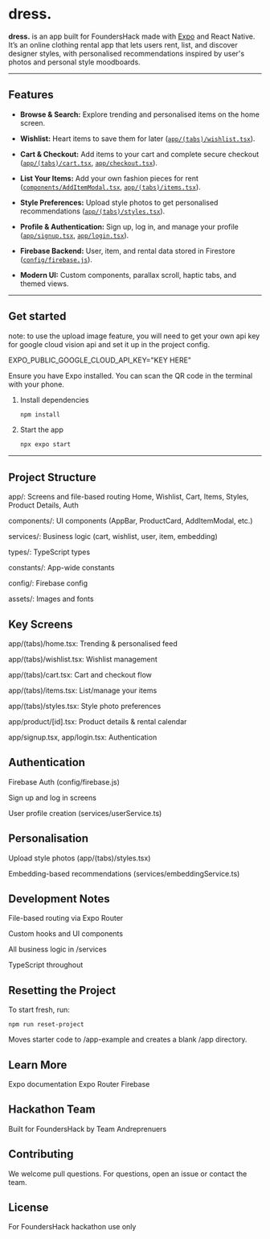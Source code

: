 # dress.

**dress.** is an app built for FoundersHack made with [Expo](https://expo.dev) and React Native. It’s an online clothing rental app that lets users rent, list, and discover designer styles, with personalised recommendations inspired by user's photos and personal style moodboards.

---

## Features

- **Browse & Search:** Explore trending and personalised items on the home screen.

- **Wishlist:** Heart items to save them for later ([`app/(tabs)/wishlist.tsx`](<app/(tabs)/wishlist.tsx>)).

- **Cart & Checkout:** Add items to your cart and complete secure checkout ([`app/(tabs)/cart.tsx`](<app/(tabs)/cart.tsx>), [`app/checkout.tsx`](app/checkout.tsx)).

- **List Your Items:** Add your own fashion pieces for rent ([`components/AddItemModal.tsx`](components/AddItemModal.tsx), [`app/(tabs)/items.tsx`](<app/(tabs)/items.tsx>)).

- **Style Preferences:** Upload style photos to get personalised recommendations ([`app/(tabs)/styles.tsx`](<app/(tabs)/styles.tsx>)).

- **Profile & Authentication:** Sign up, log in, and manage your profile ([`app/signup.tsx`](app/signup.tsx), [`app/login.tsx`](app/login.tsx)).

- **Firebase Backend:** User, item, and rental data stored in Firestore ([`config/firebase.js`](config/firebase.js)).

- **Modern UI:** Custom components, parallax scroll, haptic tabs, and themed views.

---

## Get started

note: to use the upload image feature, you will need to get your own api key for google cloud vision api and set it up in the project config.


EXPO_PUBLIC_GOOGLE_CLOUD_API_KEY="KEY HERE"

Ensure you have Expo installed. You can scan the QR code in the terminal with your phone.

1. Install dependencies

   ```bash
   npm install
   ```

2. Start the app

   ```bash
   npx expo start
   ```

---

## Project Structure

app/: Screens and file-based routing
Home, Wishlist, Cart, Items, Styles, Product Details, Auth

components/: UI components (AppBar, ProductCard, AddItemModal, etc.)

services/: Business logic (cart, wishlist, user, item, embedding)

types/: TypeScript types

constants/: App-wide constants

config/: Firebase config

assets/: Images and fonts

## Key Screens

app/(tabs)/home.tsx: Trending & personalised feed

app/(tabs)/wishlist.tsx: Wishlist management

app/(tabs)/cart.tsx: Cart and checkout flow

app/(tabs)/items.tsx: List/manage your items

app/(tabs)/styles.tsx: Style photo preferences

app/product/[id].tsx: Product details & rental calendar

app/signup.tsx, app/login.tsx: Authentication

## Authentication

Firebase Auth (config/firebase.js)

Sign up and log in screens

User profile creation (services/userService.ts)

## Personalisation

Upload style photos (app/(tabs)/styles.tsx)

Embedding-based recommendations (services/embeddingService.ts)

## Development Notes

File-based routing via Expo Router

Custom hooks and UI components

All business logic in /services

TypeScript throughout

## Resetting the Project

To start fresh, run:

```
npm run reset-project
```

Moves starter code to /app-example and creates a blank /app directory.

## Learn More

Expo documentation
Expo Router
Firebase

## Hackathon Team

Built for FoundersHack by Team Andreprenuers

## Contributing

We welcome pull questions. For questions, open an issue or contact the team.

## License

For FoundersHack hackathon use only
